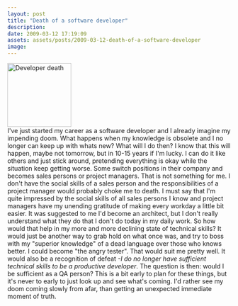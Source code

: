 ```yaml
---
layout: post
title: "Death of a software developer"
description:
date: 2009-03-12 17:19:09
assets: assets/posts/2009-03-12-death-of-a-software-developer
image: 
---
```


<div class="moz-text-flowed" lang="x-western"><img class="size-full wp-image-237 alignleft" title="Developer death" src="http://litemedia.info/media/Default/Mint/japanese-software-developer-worked-to-death-2.jpg" alt="Developer death" width="144" height="144" /></div>
<div class="moz-text-flowed" lang="x-western">I've just started my career as a software developer and I already imagine my impending doom. What happens when my knowledge is obsolete and I no longer can keep up with whats new? What will I do then? I know that this will happen, maybe not tomorrow, but in 10-15 years if I'm lucky.  I can do it like others and just stick around, pretending everything is okay while the situation keep getting worse.  Some switch positions in their company and becomes sales persons or project managers. That is not something for me. I don't have the social skills of a sales person and the responsibilities of a project manager would probably choke me to death.  I must say that I'm quite impressed by the social skills of all sales persons I know and project managers have my unending gratitude of making every workday a little bit easier.  It was suggested to me I'd become an architect, but I don't really understand what they do that I don't do today in my daily work. So how would that help in my more and more declining state of technical skills? It would just be another way to grab hold on what once was, and try to boss with my "superior knowledge" of a dead language over those who knows better.  I could become "the angry tester". That would suit me pretty well. It would also be a recognition of defeat <em>-I do no longer have sufficient technical skills to be a productive developer</em>. The question is then: would I be sufficient as a QA person?  This is a bit early to plan for these things, but it's never to early to just look up and see what's coming.  I'd rather see my doom coming slowly from afar, than getting an unexpected immediate moment of truth.</div>
